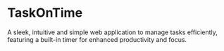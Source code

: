 # TaskOnTime
A sleek, intuitive and simple web application to manage tasks efficiently, featuring a built-in timer for enhanced productivity and focus.
